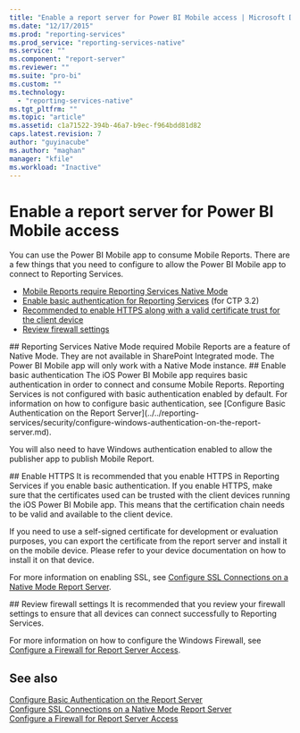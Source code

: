```yaml
---
title: "Enable a report server for Power BI Mobile access | Microsoft Docs"
ms.date: "12/17/2015"
ms.prod: "reporting-services"
ms.prod_service: "reporting-services-native"
ms.service: ""
ms.component: "report-server"
ms.reviewer: ""
ms.suite: "pro-bi"
ms.custom: ""
ms.technology: 
  - "reporting-services-native"
ms.tgt_pltfrm: ""
ms.topic: "article"
ms.assetid: c1a71522-394b-46a7-b9ec-f964bdd81d82
caps.latest.revision: 7
author: "guyinacube"
ms.author: "maghan"
manager: "kfile"
ms.workload: "Inactive"
---
```

# Enable a report server for Power BI Mobile access
You can use the Power BI Mobile app to consume Mobile Reports. There are a few things that you need to configure to allow the Power BI Mobile app to connect to Reporting Services.  
  
-   [Mobile Reports require Reporting Services Native Mode](#nativemode)  
-   [Enable basic authentication for Reporting Services](#basicauth) (for CTP 3.2)  
-   [Recommended to enable HTTPS along with a valid certificate trust for the client device](#https)  
-   [Review firewall settings](#firewall)  
  
<a name="nativemode"/>  
## Reporting Services Native Mode required  
Mobile Reports are a feature of Native Mode. They are not available in SharePoint Integrated mode. The Power BI Mobile app will only work with a Native Mode instance.  
  
<a name="basicauth"/>  
## Enable basic authentication  
The iOS Power BI Mobile app requires basic authentication in order to connect and consume Mobile Reports. Reporting Services is not configured with basic authentication enabled by default. For information on how to configure basic authentication, see [Configure Basic Authentication on the Report Server](../../reporting-services/security/configure-windows-authentication-on-the-report-server.md).  
  
You will also need to have Windows authentication enabled to allow the publisher app to publish Mobile Report.  
  
<a name="https"/>  
## Enable HTTPS  
It is recommended that you enable HTTPS in Reporting Services if you enable basic authentication. If you enable HTTPS, make sure that the certificates used can be trusted with the client devices running the iOS Power BI Mobile app. This means that the certification chain needs to be valid and available to the client device.  
  
If you need to use a self-signed certificate for development or evaluation purposes, you can export the certificate from the report server and install it on the mobile device. Please refer to your device documentation on how to install it on that device.  
  
For more information on enabling SSL, see [Configure SSL Connections on a Native Mode Report Server](../../reporting-services/security/configure-ssl-connections-on-a-native-mode-report-server.md).  
  
<a name="firewall"/>  
## Review firewall settings  
It is recommended that you review your firewall settings to ensure that all devices can connect successfully to Reporting Services.   
  
For more information on how to configure the Windows Firewall, see [Configure a Firewall for Report Server Access](../../reporting-services/report-server/configure-a-firewall-for-report-server-access.md).  
  
## See also  
  
[Configure Basic Authentication on the Report Server](../../reporting-services/security/configure-windows-authentication-on-the-report-server.md)  
[Configure SSL Connections on a Native Mode Report Server](../../reporting-services/security/configure-ssl-connections-on-a-native-mode-report-server.md)  
[Configure a Firewall for Report Server Access](../../reporting-services/report-server/configure-a-firewall-for-report-server-access.md)  
  
  
  
  
  
  

